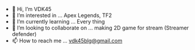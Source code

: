 - 👋 Hi, I’m VDK45
- 👀 I’m interested in ... Apex Legends, TF2
- 🌱 I’m currently learning ... Every thing 
- 💞️ I’m looking to collaborate on ... making 2D game for stream (Streamer defender)
- 📫 How to reach me ... vdk45blg@gmail.com

<!---
VDK45/VDK45 is a ✨ special ✨ repository because its `README.md` (this file) appears on your GitHub profile.
You can click the Preview link to take a look at your changes.
--->

